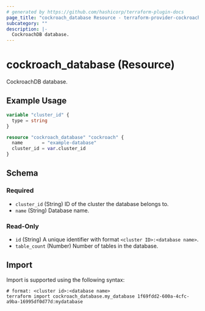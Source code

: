 ```yaml
---
# generated by https://github.com/hashicorp/terraform-plugin-docs
page_title: "cockroach_database Resource - terraform-provider-cockroach"
subcategory: ""
description: |-
  CockroachDB database.
---
```


# cockroach_database (Resource)

CockroachDB database.

## Example Usage

```terraform
variable "cluster_id" {
  type = string
}

resource "cockroach_database" "cockroach" {
  name       = "example-database"
  cluster_id = var.cluster_id
}
```

<!-- schema generated by tfplugindocs -->
## Schema

### Required

- `cluster_id` (String) ID of the cluster the database belongs to.
- `name` (String) Database name.

### Read-Only

- `id` (String) A unique identifier with format `<cluster ID>:<database name>`.
- `table_count` (Number) Number of tables in the database.

## Import

Import is supported using the following syntax:

```shell
# format: <cluster id>:<database name>
terraform import cockroach_database.my_database 1f69fdd2-600a-4cfc-a9ba-16995df0d77d:mydatabase
```
